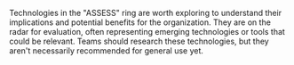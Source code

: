 Technologies in the "ASSESS" ring are worth exploring to understand their implications and potential benefits for the organization. They are on the radar for evaluation, often representing emerging technologies or tools that could be relevant. Teams should research these technologies, but they aren't necessarily recommended for general use yet.
